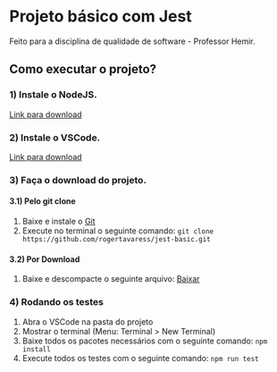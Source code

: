 # Projeto básico com Jest
Feito para a disciplina de qualidade de software - Professor Hemir.

## Como executar o projeto?
### 1) Instale o NodeJS.
[Link para download](https://nodejs.org/pt-br/download/)

### 2) Instale o VSCode.
[Link para download](https://code.visualstudio.com/#alt-downloads)

### 3) Faça o download do projeto.
#### 3.1) Pelo git clone
1) Baixe e instale o [Git](https://nodejs.org/pt-br/download/)
2) Execute no terminal o seguinte comando: `git clone https://github.com/rogertavaress/jest-basic.git`
#### 3.2) Por Download
1) Baixe e descompacte o seguinte arquivo: [Baixar](https://github.com/rogertavaress/jest-basic/archive/master.zip)

### 4) Rodando os testes
1) Abra o VSCode na pasta do projeto
2) Mostrar o terminal (Menu: Terminal > New Terminal)
3) Baixe todos os pacotes necessários com o seguinte comando: `npm install`
4) Execute todos os testes com o seguinte comando: `npm run test`
